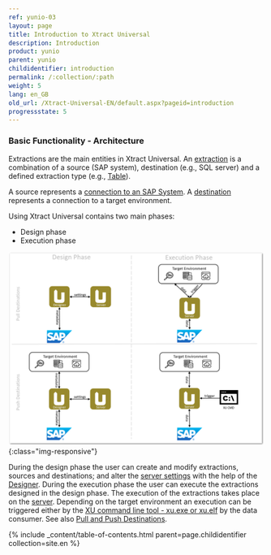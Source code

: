 ```yaml
---
ref: yunio-03
layout: page
title: Introduction to Xtract Universal
description: Introduction
product: yunio
parent: yunio
childidentifier: introduction
permalink: /:collection/:path
weight: 5
lang: en_GB
old_url: /Xtract-Universal-EN/default.aspx?pageid=introduction
progressstate: 5
---
```


### Basic Functionality - Architecture

Extractions are the main entities in Xtract Universal. An [extraction](./getting-started/define-a-table-extraction) is a combination of a source (SAP system), 
destination (e.g., SQL server) and a defined extraction type (e.g., [Table](./table)). 


A source represents a [connection to an SAP System](./introduction/sap-connection). A [destination](./destinations) represents a connection to a target environment.


Using Xtract Universal contains two main phases:
- Design phase
- Execution phase

![xu-arch-01](/img/content/xu/xu-arch-01.png){:class="img-responsive"}

During the design phase the user can create and modify extractions, sources and destinations; and alter the [server settings](./server/server-settings) with the help of the [Designer](./getting-started/designer-overview).
During the execution phase the user can execute the extractions designed in the design phase. 
The execution of the extractions takes place on the [server](./server). Depending on the target environment an execution can be triggered either by the [XU command line tool - xu.exe or xu.elf](./execute-and-automate-extractions/call-via-commandline) by the data consumer. See also [Pull and Push Destinations](./destinations#pull-and-push-destinations). 

{% include _content/table-of-contents.html parent=page.childidentifier collection=site.en %}
